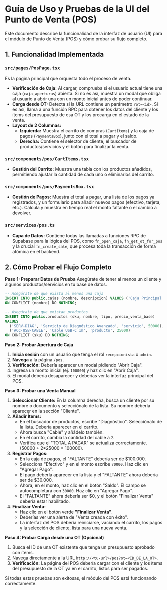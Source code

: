 # Guía de Uso y Pruebas de la UI del Punto de Venta (POS)

Este documento describe la funcionalidad de la interfaz de usuario (UI) para el módulo de Punto de Venta (POS) y cómo probar su flujo completo.

## 1. Funcionalidad Implementada

### `src/pages/PosPage.tsx`
Es la página principal que orquesta todo el proceso de venta.
- **Verificación de Caja:** Al cargar, comprueba si el usuario actual tiene una caja (`caja_aperturas`) abierta. Si no es así, muestra un modal que obliga al usuario a abrir una con un monto inicial antes de poder continuar.
- **Carga desde OT:** Detecta si la URL contiene un parámetro `?ot=<id>`. Si es así, llama a una función RPC para obtener los datos del cliente y los ítems del presupuesto de esa OT y los precarga en el estado de la venta.
- **Layout de 2 Columnas:**
  - **Izquierda:** Muestra el carrito de compras (`CartItems`) y la caja de pagos (`PaymentsBox`), junto con el total a pagar y el saldo.
  - **Derecha:** Contiene el selector de cliente, el buscador de productos/servicios y el botón para finalizar la venta.

### `src/components/pos/CartItems.tsx`
- **Gestión del Carrito:** Muestra una tabla con los productos añadidos, permitiendo ajustar la cantidad de cada uno o eliminarlos del carrito.

### `src/components/pos/PaymentsBox.tsx`
- **Gestión de Pagos:** Muestra el total a pagar, una lista de los pagos ya registrados, y un formulario para añadir nuevos pagos (efectivo, tarjeta, etc.). Calcula y muestra en tiempo real el monto faltante o el cambio a devolver.

### `src/services/pos.ts`
- **Capa de Datos:** Contiene todas las llamadas a funciones RPC de Supabase para la lógica del POS, como `fn_open_caja`, `fn_get_ot_for_pos` y la crucial `fn_create_sale`, que procesa toda la transacción de forma atómica en el backend.

## 2. Cómo Probar el Flujo Completo

**Paso 1: Preparar Datos de Prueba**
Asegúrate de tener al menos un cliente y algunos productos/servicios en tu base de datos.

```sql
-- Asegúrate de que exista al menos una caja
INSERT INTO public.cajas (nombre, descripcion) VALUES ('Caja Principal', 'Caja de la recepción')
ON CONFLICT (nombre) DO NOTHING;

-- Asegúrate de que existan productos
INSERT INTO public.productos (sku, nombre, tipo, precio_venta_base)
VALUES
  ('SERV-DIAG', 'Servicio de Diagnóstico Avanzado', 'servicio', 50000),
  ('ACC-USB-CABLE', 'Cable USB-C 1m', 'producto', 25000)
ON CONFLICT (sku) DO NOTHING;
```

**Paso 2: Probar Apertura de Caja**
1.  **Inicia sesión** con un usuario que tenga el rol `recepcionista` o `admin`.
2.  **Navega** a la página `/pos`.
3.  **Verificación:** Debería aparecer un modal pidiendo "Abrir Caja".
4.  Ingresa un monto inicial (ej. `100000`) y haz clic en "Abrir Caja".
5.  El modal debería desaparecer y deberías ver la interfaz principal del POS.

**Paso 3: Probar una Venta Manual**
1.  **Seleccionar Cliente:** En la columna derecha, busca un cliente por su nombre o documento y selecciónalo de la lista. Su nombre debería aparecer en la sección "Cliente".
2.  **Añadir Ítems:**
    -   En el buscador de productos, escribe "Diagnóstico". Selecciónalo de la lista. Debería aparecer en el carrito.
    -   Ahora busca "Cable" y añádelo también.
    -   En el carrito, cambia la cantidad del cable a `2`.
    -   Verifica que el "TOTAL A PAGAR" se actualiza correctamente. (50000 + 2*25000 = 100000).
3.  **Registrar Pagos:**
    -   En la caja de pagos, el "FALTANTE" debería ser de $100.000.
    -   Selecciona "Efectivo" y en el monto escribe `70000`. Haz clic en "Agregar Pago".
    -   El pago debería aparecer en la lista y el "FALTANTE" ahora debería ser de $30.000.
    -   Ahora, en el monto, haz clic en el botón "Saldo". El campo se autocompletará con `30000`. Haz clic en "Agregar Pago".
    -   El "FALTANTE" ahora debería ser $0, y el botón "Finalizar Venta" debería estar habilitado.
4.  **Finalizar Venta:**
    -   Haz clic en el botón verde **"Finalizar Venta"**.
    -   Deberías ver una alerta de "Venta creada con éxito".
    -   La interfaz del POS debería reiniciarse, vaciando el carrito, los pagos y la selección de cliente, lista para una nueva venta.

**Paso 4: Probar Carga desde una OT (Opcional)**
1.  Busca el ID de una OT existente que tenga un presupuesto aprobado con ítems.
2.  Navega directamente a la URL `http://<tu-url>/pos?ot=<ID_DE_LA_OT>`.
3.  **Verificación:** La página del POS debería cargar con el cliente y los ítems del presupuesto de la OT ya en el carrito, listos para ser pagados.

Si todas estas pruebas son exitosas, el módulo del POS está funcionando correctamente.
